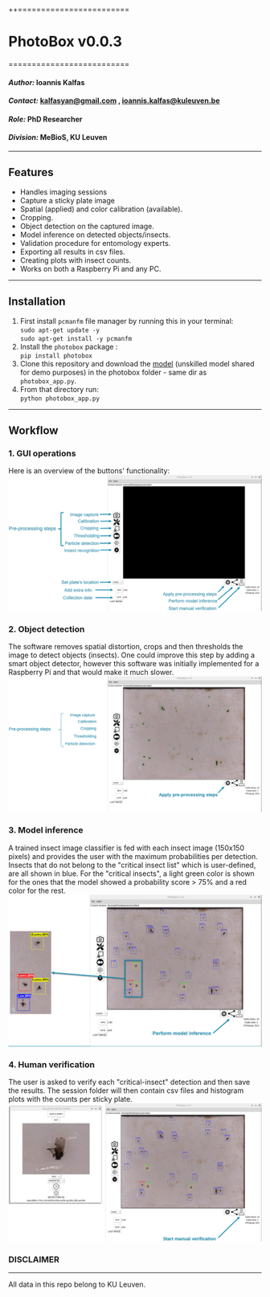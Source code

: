 ++========================
# PhotoBox v0.0.3
==========================
#### *Author:*    Ioannis Kalfas
#### *Contact:*   kalfasyan@gmail.com , ioannis.kalfas@kuleuven.be
#### *Role:*      PhD Researcher
#### *Division:*  MeBioS, KU Leuven
--------
## Features

* Handles imaging sessions
* Capture a sticky plate image
* Spatial (applied) and color calibration (available).
* Cropping.
* Object detection on the captured image.
* Model inference on detected objects/insects.
* Validation procedure for entomology experts.
* Exporting all results in csv files.
* Creating plots with insect counts.
* Works on both a Raspberry Pi and any PC.
--------
## Installation

1. First install `pcmanfm` file manager by running this in your terminal:   
`sudo apt-get update -y`  
`sudo apt-get install -y pcmanfm`  
2. Install the `photobox` package :  
`pip install photobox`
3. Clone this repository and download the [model](https://kuleuven-my.sharepoint.com/:u:/g/personal/ioannis_kalfas_kuleuven_be/EUBAo2_hrLdKu3Dw0bhg8NkBm_PoJ3AvV2VWOUBqvlhikg?e=ltM0a2) (unskilled model shared for demo purposes) in the photobox folder - same dir as `photobox_app.py`.
4. From that directory run:  
   `python photobox_app.py`
---------
## Workflow
### 1. GUI operations
Here is an overview of the buttons' functionality:
![img1](./images/pbox_slide1.png?raw=True "GUI Steps")
### 2. Object detection
The software removes spatial distortion, crops and then thresholds the image to detect objects (insects). One could improve this step by adding a smart object detector, however this software was initially implemented for a Raspberry Pi and that would make it much slower. 
![img2](./images/pbox_slide2.png?raw=True "GUI Steps")
### 3. Model inference
A trained insect image classifier is fed with each insect image (150x150 pixels) and provides the user with the maximum probabilities per detection. Insects that do not belong to the "critical insect list" which is user-defined, are all shown in blue. For the "critical insects", a light green color is shown for the ones that the model showed a probability score > 75% and a red color for the rest.
![img3](./images/pbox_slide3.png?raw=True "GUI Steps")
### 4. Human verification
The user is asked to verify each "critical-insect" detection and then save the results. The session folder will then contain csv files and histogram plots with the counts per sticky plate.
![img4](./images/pbox_slide4.png?raw=True "GUI Steps")

### DISCLAIMER
--------
All data in this repo belong to KU Leuven.

